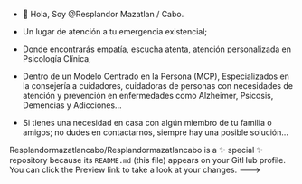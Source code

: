 - 👋 Hola, Soy @Resplandor Mazatlan / Cabo.
- Un lugar de atención a tu emergencia existencial;
- Donde encontrarás empatía, escucha atenta, atención personalizada en Psicología Clínica,
- Dentro de un Modelo Centrado en la Persona (MCP), Especializados en la consejería a cuidadores, cuidadoras de personas con necesidades de atención y prevención en enfermedades como Alzheimer, Psicosis, Demencias y Adicciones...

- Si tienes una necesidad en casa con algún miembro de tu familia o amigos; no dudes en contactarnos, siempre hay una posible solución...


Resplandormazatlancabo/Resplandormazatlancabo is a ✨ special ✨ repository because its `README.md` (this file) appears on your GitHub profile.
You can click the Preview link to take a look at your changes.
--->
